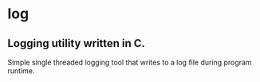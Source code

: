 # log
## Logging utility written in C.
Simple single threaded logging tool that writes to a log file during program
runtime.

